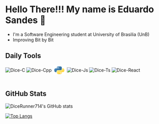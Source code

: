 # Hello There!!! My name is Eduardo Sandes 🎲
- I'm a Software Engineering student at University of Brasilia (UnB)
- Improving Bit by Bit

## Daily Tools

<div style="display: inline_block">
  <img align="center" alt="Dice-C" height="30" width="40" src="https://cdn.jsdelivr.net/gh/devicons/devicon/icons/c/c-original.svg" >
  <img align="center" alt="Dice-Cpp" height="30" width="40" src="https://cdn.jsdelivr.net/gh/devicons/devicon/icons/cplusplus/cplusplus-original.svg">
  <img align="center" alt="Dice-Python" height="30" width="40" src="https://raw.githubusercontent.com/devicons/devicon/master/icons/python/python-original.svg">
  <img align="center" alt="Dice-Js" height="30" width="40" src="https://cdn.jsdelivr.net/gh/devicons/devicon/icons/javascript/javascript-plain.svg">
  <img align="center" alt="Dice-Ts" height="30" width="40" src="https://cdn.jsdelivr.net/gh/devicons/devicon/icons/typescript/typescript-plain.svg">
  <img align="center" alt="Dice-React" height="30" width="40" src="https://cdn.jsdelivr.net/gh/devicons/devicon/icons/react/react-original.svg">
</div><br/>

## GitHub Stats
![DiceRunner714's GitHub stats](https://github-readme-stats.vercel.app/api?username=dicerunner714&show_icons=true&theme=tokyonight)

[![Top Langs](https://github-readme-stats.vercel.app/api/top-langs/?username=dicerunner714)](https://github.com/dicerunner714/github-readme-stats)

